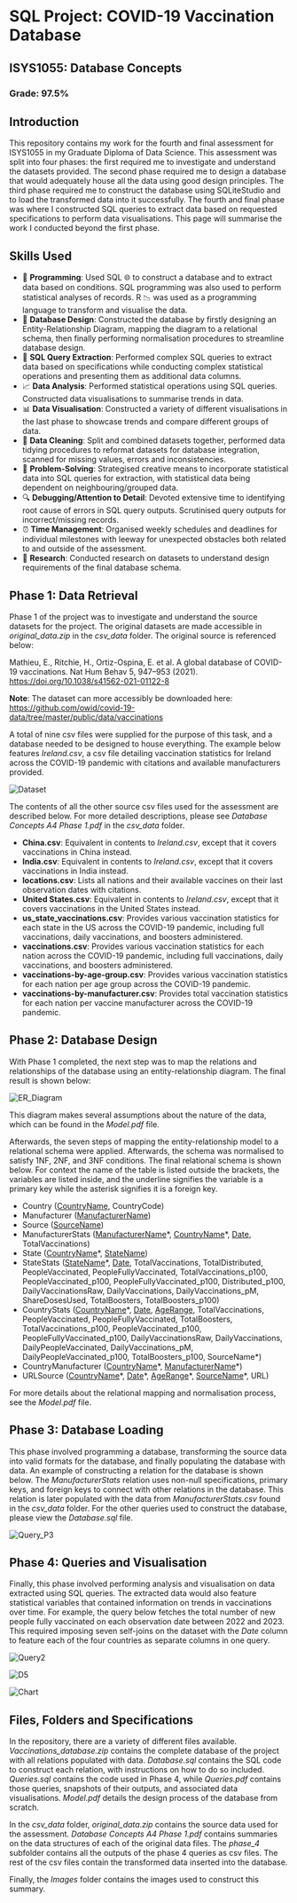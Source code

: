 # SQL Project: COVID-19 Vaccination Database

## ISYS1055: Database Concepts

### Grade: 97.5%

## Introduction

This repository contains my work for the fourth and final assessment for ISYS1055 in my Graduate Diploma of Data Science. This assessment was
split into four phases: the first required me to investigate and understand the datasets provided.
The second phase required me to design a database that would adequately house all the data using good design principles. The third phase
required me to construct the database using SQLiteStudio and to load the transformed data into it successfully. The fourth and final phase
was where I constructed SQL queries to extract data based on requested specifications to perform data visualisations. This page will summarise the work I conducted beyond the
first phase.

## Skills Used

- 💾 **Programming**:
Used SQL 🌐 to construct a database and to extract data based on conditions. SQL programming was also used to perform statistical analyses of records. R 📉 was used as a programming language to transform and visualise the data.
- 🔨 **Database Design**: Constructed the database by firstly designing an Entity-Relationship Diagram, mapping the diagram to a relational schema, then finally performing normalisation procedures to streamline database design.
- 🎣 **SQL Query Extraction**: Performed complex SQL queries to extract data based on specifications while conducting complex statistical operations and presenting them as additional data columns.
- 📈 **Data Analysis**:
Performed statistical operations using SQL queries. Constructed data visualisations to summarise trends in data.
- 📊 **Data Visualisation**:
Constructed a variety of different visualisations in the last phase to showcase trends and compare different groups of data.
- 🧼 **Data Cleaning**:
Split and combined datasets together, performed data tidying procedures to reformat datasets for database integration, scanned for missing values, errors and inconsistencies.
- 📐 **Problem-Solving**:
Strategised creative means to incorporate statistical data into SQL queries for extraction, with statistical data being dependent on neighbouring/grouped data.
- 🔍 **Debugging/Attention to Detail**:
Devoted extensive time to identifying root cause of errors in SQL query outputs. Scrutinised query outputs for incorrect/missing records.
- ⏰ **Time Management**:
Organised weekly schedules and deadlines for individual milestones with leeway for unexpected obstacles both related to and outside of the assessment.
- 🔬 **Research**:
Conducted research on datasets to understand design requirements of the final database schema.

## Phase 1: Data Retrieval

Phase 1 of the project was to investigate and understand the source datasets for the project. The original datasets are made accessible in *original_data.zip* in the *csv_data* folder. The original source is referenced below:

Mathieu, E., Ritchie, H., Ortiz-Ospina, E. et al. A global database of COVID-19 vaccinations. Nat Hum Behav 5, 947–953 (2021). https://doi.org/10.1038/s41562-021-01122-8

**Note**: The dataset can more accessibly be downloaded here: https://github.com/owid/covid-19-data/tree/master/public/data/vaccinations

A total of nine csv files were supplied for the purpose of this task, and a database needed to be designed to house everything. The example below features *Ireland.csv*, a csv file detailing vaccination statistics for Ireland across the COVID-19 pandemic with citations and available manufacturers provided.

![Dataset](https://github.com/AegisZoom/Vaccination-Database/blob/main/Images/Dataset.PNG)

The contents of all the other source csv files used for the assessment are described below. For more detailed descriptions, please see *Database Concepts A4 Phase 1.pdf*
in the *csv_data* folder.

- **China.csv**: Equivalent in contents to *Ireland.csv*, except that it covers vaccinations in China instead.
- **India.csv**: Equivalent in contents to *Ireland.csv*, except that it covers vaccinations in India instead.
- **locations.csv**: Lists all nations and their available vaccines on their last observation dates with citations.
- **United States.csv**: Equivalent in contents to *Ireland.csv*, except that it covers vaccinations in the United States instead.
- **us_state_vaccinations.csv**: Provides various vaccination statistics for each state in the US across the COVID-19 pandemic, including full vaccinations, daily vaccinations, and boosters administered.
- **vaccinations.csv**: Provides various vaccination statistics for each nation across the COVID-19 pandemic, including full vaccinations, daily vaccinations, and boosters administered.
- **vaccinations-by-age-group.csv**: Provides various vaccination statistics for each nation per age group across the COVID-19 pandemic.
- **vaccinations-by-manufacturer.csv**: Provides total vaccination statistics for each nation per vaccine manufacturer across the COVID-19 pandemic.

## Phase 2: Database Design

With Phase 1 completed, the next step was to map the relations and relationships of the database using an entity-relationship diagram. The final result is shown below:

![ER_Diagram](https://github.com/AegisZoom/Vaccination-Database/blob/main/Images/ER_Diagram.PNG)

This diagram makes several assumptions about the nature of the data, which can be found in the *Model.pdf* file.

Afterwards, the seven steps of mapping the entity-relationship model to a relational schema were applied. Afterwards, the schema was normalised to satisfy 1NF, 2NF, and 3NF conditions. The final relational schema is shown below. For context the name of the table is listed outside the brackets, the variables are listed inside, and the underline signifies the variable is a primary key while the asterisk signifies it is a foreign key.

- Country (<ins>CountryName</ins>, CountryCode) 
- Manufacturer (<ins>ManufacturerName</ins>) 
- Source (<ins>SourceName</ins>) 
- ManufacturerStats (<ins>ManufacturerName</ins>\*, <ins>CountryName</ins>\*, <ins>Date</ins>, TotalVaccinations) 
- State (<ins>CountryName</ins>\*, <ins>StateName</ins>) 
- StateStats (<ins>StateName</ins>\*, <ins>Date</ins>, TotalVaccinations, TotalDistributed, PeopleVaccinated, PeopleFullyVaccinated, TotalVaccinations_p100, PeopleVaccinated_p100, PeopleFullyVaccinated_p100, Distributed_p100, DailyVaccinationsRaw, DailyVaccinations, DailyVaccinations_pM, ShareDosesUsed, TotalBoosters, TotalBoosters_p100) 
- CountryStats (<ins>CountryName</ins>\*, <ins>Date</ins>, <ins>AgeRange</ins>, TotalVaccinations, PeopleVaccinated, PeopleFullyVaccinated, TotalBoosters, TotalVaccinations_p100, PeopleVaccinated_p100, PeopleFullyVaccinated_p100, DailyVaccinationsRaw, DailyVaccinations, DailyPeopleVaccinated, DailyVaccinations_pM, DailyPeopleVaccinated_p100, TotalBoosters_p100, SourceName*) 
- CountryManufacturer (<ins>CountryName</ins>\*, <ins>ManufacturerName</ins>\*) 
- URLSource (<ins>CountryName</ins>\*, <ins>Date</ins>\*, <ins>AgeRange</ins>\*, <ins>SourceName</ins>\*, URL)

For more details about the relational mapping and normalisation process, see the *Model.pdf* file.

## Phase 3: Database Loading

This phase involved programming a database, transforming the source data into valid formats for the database, and finally populating the database with data. An example of constructing a relation for the database is shown below. The *ManufacturerStats* relation uses non-null specifications, primary keys, and foreign keys to connect with
other relations in the database. This relation is later populated with the data from *ManufacturerStats.csv* found in the *csv_data* folder. For the other queries used to construct the database, please view the *Database.sql* file.

![Query_P3](https://github.com/AegisZoom/Vaccination-Database/blob/main/Images/Query_P3.PNG)

## Phase 4: Queries and Visualisation

Finally, this phase involved performing analysis and visualisation on data extracted using SQL queries. The extracted data would also feature statistical variables that contained information on trends in vaccinations over time. For example, the query below fetches the total number of new people fully vaccinated on each observation date between 2022 and 2023. This required imposing seven self-joins on the dataset with the *Date* column to feature each of the four countries as separate columns in one query.

![Query2](https://github.com/AegisZoom/Vaccination-Database/blob/main/Images/Query.png)

![D5](https://github.com/AegisZoom/Vaccination-Database/blob/main/Images/D5_Output.PNG)

![Chart](https://github.com/AegisZoom/Vaccination-Database/blob/main/Images/Chart.png)

## Files, Folders and Specifications

In the repository, there are a variety of different files available. *Vaccinations_database.zip* contains the complete database of the project with all relations
populated with data. *Database.sql* contains the SQL code to construct each relation, with instructions on how to do so included. *Queries.sql* contains the code
used in Phase 4, while *Queries.pdf* contains those queries, snapshots of their outputs, and associated data visualisations. *Model.pdf* details the design process
of the database from scratch.

In the *csv_data* folder, *original_data.zip* contains the source data used for the assessment. *Database Concepts A4 Phase 1.pdf* contains summaries on the data
structures of each of the original data files. The *phase_4* subfolder contains all the outputs of the phase 4 queries as csv files. The rest of the csv files contain the transformed data inserted into the database.

Finally, the *Images* folder contains the images used to construct this summary.
